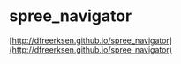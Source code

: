 # spree_navigator

[http://dfreerksen.github.io/spree_navigator](http://dfreerksen.github.io/spree_navigator)
